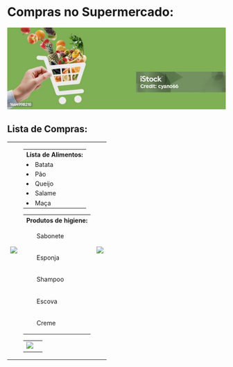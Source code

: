 
<h1> Compras no Supermercado: </h1>
<p align="center"> <img src="/assets/bannergreen.jpg" alt="lista_sup" /> </p>

## Lista de Compras:

<table>
<tr>
<td><img src="https://media1.tenor.com/m/QNiDiabC3JAAAAAd/going-shopping-pembe.gif" width="270">
</td>
<td>

<p>
<table>
<tr><th> Lista de Alimentos:</th><tr>
<tr><td><li> Batata</li></td></tr>
<tr><td><li> Pão</li></td></tr>
<tr><td><li> Queijo</li></td></tr>
<tr><td><li> Salame</li></td></tr>
<tr><td><li> Maça</li></td></tr>
</p>


<p>
<table>
<tr><th> Produtos de higiene:</th><tr>
<tr><td><ul> Sabonete</ul></td></tr>
<tr><td><ul> Esponja</ul></td></tr>
<tr><td><ul> Shampoo</ul></td></tr>
<tr><td><ul> Escova</ul></td></tr>
<tr><td><ul> Creme</ul></td></tr>
</table>

<table>
<tr>
<td><img src="https://media1.tenor.com/m/QNiDiabC3JAAAAAd/going-shopping-pembe.gif" width="270">
</td>
<td>
</tr>
</table>


<td>
<img src="https://media1.tenor.com/m/QNiDiabC3JAAAAAd/going-shopping-pembe.gif" width="270">
</td>
  </tr>
</table>
</p>
